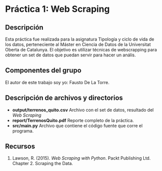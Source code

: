 # Práctica 1: Web Scraping

## Descripción
Esta práctica fue realizada para la asignatura Tipología y ciclo de vida de los datos, perteneciente al Máster en Ciencia de Datos de la Universitat Oberta de Catalunya. El objetivo es utilizar técnicas de webscrapping para obtener un set de datos que puedan servir para hacer un anális.

## Componentes del grupo
El autor de este trabajo soy yo: Fausto De La Torre.

## Descripción de archivos y directorios
* **output/terrenos_quito.csv** Archivo con el set de datos, resultado del *Web Scraping*
* **report/TerrenosQuito.pdf** Reporte completo de la práctica.
* **src/main.py** Archivo que contiene el código fuente que corre el programa.

## Recursos
1. Lawson, R. (2015). _Web Scraping with Python_. Packt Publishing Ltd. Chapter 2. Scraping the Data.